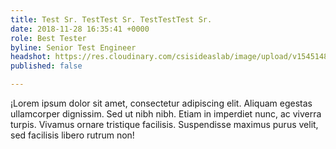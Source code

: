 ```yaml
---
title: Test Sr. TestTest Sr. TestTestTest Sr.
date: 2018-11-28 16:35:41 +0000
role: Best Tester
byline: Senior Test Engineer
headshot: https://res.cloudinary.com/csisideaslab/image/upload/v1545148645/ocean/Anon.jpg
published: false

---
```

¡Lorem ipsum dolor sit amet, consectetur adipiscing elit. Aliquam egestas ullamcorper dignissim. Sed ut nibh nibh. Etiam in imperdiet nunc, ac viverra turpis. Vivamus ornare tristique facilisis. Suspendisse maximus purus velit, sed facilisis libero rutrum non!